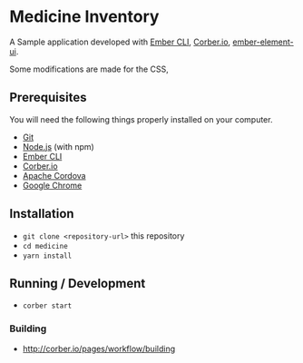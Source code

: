 # Medicine Inventory

A Sample application developed with [Ember CLI](https://ember-cli.com/), [Corber.io](http://corber.io/), [ember-element-ui](https://github.com/aalasolutions/ember-element-ui). 

Some modifications are made for the CSS,

## Prerequisites

You will need the following things properly installed on your computer.

* [Git](https://git-scm.com/)
* [Node.js](https://nodejs.org/) (with npm)
* [Ember CLI](https://ember-cli.com/)
* [Corber.io](http://corber.io/)
* [Apache Cordova](https://cordova.apache.org/)
* [Google Chrome](https://google.com/chrome/)

## Installation

* `git clone <repository-url>` this repository
* `cd medicine`
* `yarn install`

## Running / Development

* `corber start`


### Building

* http://corber.io/pages/workflow/building
